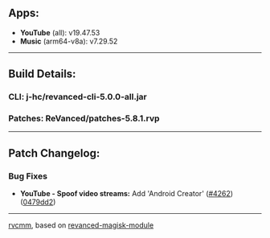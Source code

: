## Apps:
* **YouTube** (all): v19.47.53
* **Music** (arm64-v8a): v7.29.52

---

## Build Details:

### CLI: j-hc/revanced-cli-5.0.0-all.jar
### Patches: ReVanced/patches-5.8.1.rvp

---

## Patch Changelog:

### Bug Fixes
* **YouTube - Spoof video streams:** Add 'Android Creator' ([#4262](https://github.com/ReVanced/revanced-patches/issues/4262)) ([0479dd2](https://github.com/ReVanced/revanced-patches/commit/0479dd265e09b0accdf6ff6b00c8e938dc5b96c7))

---

[rvcmm](https://github.com/thrwKappu/rvcmm/), based on [revanced-magisk-module](https://github.com/j-hc/revanced-magisk-module)
